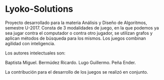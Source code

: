 # Lyoko-Solutions
Proyecto desarrollado para la materia Análisis y Diseño de Algoritmos, semestre U-2017.
Consta de 3 modalidades de juego, en la que podemos ya sea jugar contra el computador o contra otro jugador, se utilizan grafos y aplican métodos de búsqueda para los mismos.
Los juegos combinan agilidad con inteligencia.

Los autores intelectuales son:

Baptista Miguel.
Bermúdez Ricardo.
Lugo Guillermo.
Peña Ender.

La contribución para el desarrollo de los juegos se realizó en conjunto.

